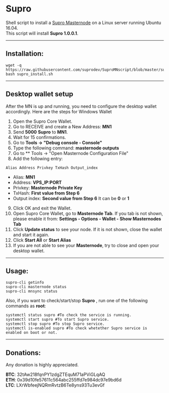 # Supro
Shell script to install a [Supro Masternode](http://supro.cc/) on a Linux server running Ubuntu 16.04.  
This script will install **Supro 1.0.0.1**.
***

## Installation:
```
wget -q https://raw.githubusercontent.com/suprodev/SuproMNscript/blob/master/supro_install.sh
bash supro_install.sh
```
***

## Desktop wallet setup

After the MN is up and running, you need to configure the desktop wallet accordingly. Here are the steps for Windows Wallet
1. Open the Supro Core Wallet.
2. Go to RECEIVE and create a New Address: **MN1**
3. Send **5000** **Supro** to **MN1**.
4. Wait for 15 confirmations.
5. Go to **Tools -> "Debug console - Console"**
6. Type the following command: **masternode outputs**
7. Go to  ** Tools -> "Open Masternode Configuration File"
8. Add the following entry:
```
Alias Address Privkey TxHash Output_index
```
* Alias: **MN1**
* Address: **VPS_IP:PORT**
* Privkey: **Masternode Private Key**
* TxHash: **First value from Step 6** 
* Output index:  **Second value from Step 6** It can be **0** or **1**
9. Click OK and exit the Wallet.
10. Open Supro Core Wallet, go to **Masternode Tab**. If you tab is not shown, please enable it from: **Settings - Options - Wallet - Show Masternodes Tab**
11. Click **Update status** to see your node. If it is not shown, close the wallet and start it again.
10. Click **Start All** or **Start Alias**
11. If you are not able to see your **Masternode**, try to close and open your desktop wallet.
***

## Usage:
```
supro-cli getinfo
supro-cli masternode status
supro-cli mnsync status
```
Also, if you want to check/start/stop **Supro** , run one of the following commands as **root**:
```
systemctl status supro #To check the service is running.
systemctl start supro #To start Supro service.
systemctl stop supro #To stop Supro service.
systemctl is-enabled supro #To check whetether Supro service is enabled on boot or not.
```
***

## Donations:  

Any donation is highly appreciated.  

  
**BTC**: 32tAw218fqnPY1zdgZTEquM71aPViGLqAQ  
**ETH**: 0x39d10fe57611c564abc255ffd7e984dc97e9bd6d  
**LTC**: LXrWbfeejNQRmRvtzB6Te8yns93Tu3evGf
